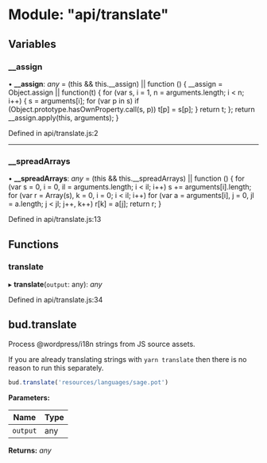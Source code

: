 # Module: "api/translate"

## Variables

###  __assign

• **__assign**: *any* = (this && this.__assign) || function () {
    __assign = Object.assign || function(t) {
        for (var s, i = 1, n = arguments.length; i < n; i++) {
            s = arguments[i];
            for (var p in s) if (Object.prototype.hasOwnProperty.call(s, p))
                t[p] = s[p];
        }
        return t;
    };
    return __assign.apply(this, arguments);
}

Defined in api/translate.js:2

___

###  __spreadArrays

• **__spreadArrays**: *any* = (this && this.__spreadArrays) || function () {
    for (var s = 0, i = 0, il = arguments.length; i < il; i++) s += arguments[i].length;
    for (var r = Array(s), k = 0, i = 0; i < il; i++)
        for (var a = arguments[i], j = 0, jl = a.length; j < jl; j++, k++)
            r[k] = a[j];
    return r;
}

Defined in api/translate.js:13

## Functions

###  translate

▸ **translate**(`output`: any): *any*

Defined in api/translate.js:34

## bud.translate

Process @wordpress/i18n strings from JS source assets.

If you are already translating strings with `yarn translate` then
there is no reason to run this separately.

```js
bud.translate('resources/languages/sage.pot')
```

**Parameters:**

Name | Type |
------ | ------ |
`output` | any |

**Returns:** *any*
